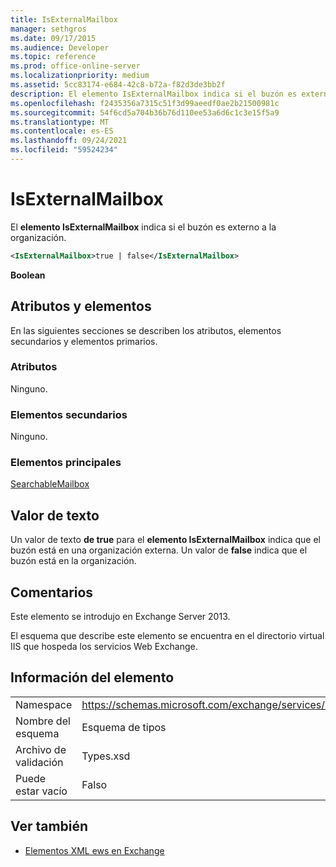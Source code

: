 ```yaml
---
title: IsExternalMailbox
manager: sethgros
ms.date: 09/17/2015
ms.audience: Developer
ms.topic: reference
ms.prod: office-online-server
ms.localizationpriority: medium
ms.assetid: 5cc83174-e684-42c8-b72a-f82d3de3bb2f
description: El elemento IsExternalMailbox indica si el buzón es externo a la organización.
ms.openlocfilehash: f2435356a7315c51f3d99aeedf0ae2b21500981c
ms.sourcegitcommit: 54f6cd5a704b36b76d110ee53a6d6c1c3e15f5a9
ms.translationtype: MT
ms.contentlocale: es-ES
ms.lasthandoff: 09/24/2021
ms.locfileid: "59524234"
---
```

# <a name="isexternalmailbox"></a>IsExternalMailbox

El **elemento IsExternalMailbox** indica si el buzón es externo a la organización. 
  
```XML
<IsExternalMailbox>true | false</IsExternalMailbox>
```

 **Boolean**
## <a name="attributes-and-elements"></a>Atributos y elementos

En las siguientes secciones se describen los atributos, elementos secundarios y elementos primarios.
  
### <a name="attributes"></a>Atributos

Ninguno.
  
### <a name="child-elements"></a>Elementos secundarios

Ninguno.
  
### <a name="parent-elements"></a>Elementos principales

[SearchableMailbox](searchablemailbox.md)
  
## <a name="text-value"></a>Valor de texto

Un valor de texto **de true** para el **elemento IsExternalMailbox** indica que el buzón está en una organización externa. Un valor de **false** indica que el buzón está en la organización. 
  
## <a name="remarks"></a>Comentarios

Este elemento se introdujo en Exchange Server 2013.
  
El esquema que describe este elemento se encuentra en el directorio virtual IIS que hospeda los servicios Web Exchange.
  
## <a name="element-information"></a>Información del elemento

|||
|:-----|:-----|
|Namespace  <br/> |https://schemas.microsoft.com/exchange/services/2006/types  <br/> |
|Nombre del esquema  <br/> |Esquema de tipos  <br/> |
|Archivo de validación  <br/> |Types.xsd  <br/> |
|Puede estar vacío  <br/> |Falso  <br/> |
   
## <a name="see-also"></a>Ver también



- [Elementos XML ews en Exchange](ews-xml-elements-in-exchange.md)

